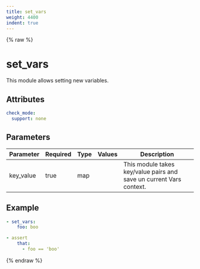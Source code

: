 ```yaml
---
title: set_vars
weight: 4400
indent: true
---
```


{% raw %}
# set_vars

This module allows setting new variables.

## Attributes

```yaml
check_mode:
  support: none
```

## Parameters

| Parameter | Required | Type  | Values | Description                                                         |
|-----------|----------|-------|--------|---------------------------------------------------------------------|
| key_value | true     | map   |        | This module takes key/value pairs and save un current Vars context. |

## Example

```yaml
- set_vars:
    foo: boo

- assert
    that:
      - foo == 'boo'
```

{% endraw %}